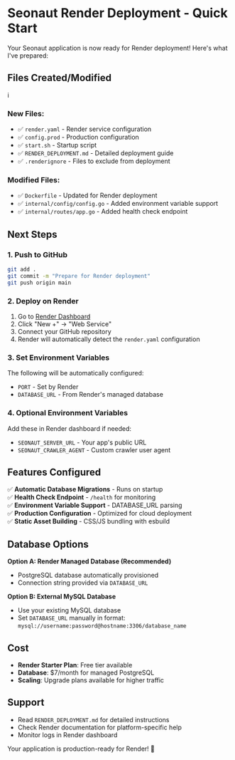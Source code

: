 # Seonaut Render Deployment - Quick Start

Your Seonaut application is now ready for Render deployment! Here's what I've prepared:

## Files Created/Modified
i
### New Files:
- ✅ `render.yaml` - Render service configuration
- ✅ `config.prod` - Production configuration
- ✅ `start.sh` - Startup script
- ✅ `RENDER_DEPLOYMENT.md` - Detailed deployment guide
- ✅ `.renderignore` - Files to exclude from deployment

### Modified Files:
- ✅ `Dockerfile` - Updated for Render deployment
- ✅ `internal/config/config.go` - Added environment variable support
- ✅ `internal/routes/app.go` - Added health check endpoint

## Next Steps

### 1. Push to GitHub
```bash
git add .
git commit -m "Prepare for Render deployment"
git push origin main
```

### 2. Deploy on Render
1. Go to [Render Dashboard](https://dashboard.render.com/)
2. Click "New +" → "Web Service"
3. Connect your GitHub repository
4. Render will automatically detect the `render.yaml` configuration

### 3. Set Environment Variables
The following will be automatically configured:
- `PORT` - Set by Render
- `DATABASE_URL` - From Render's managed database

### 4. Optional Environment Variables
Add these in Render dashboard if needed:
- `SEONAUT_SERVER_URL` - Your app's public URL
- `SEONAUT_CRAWLER_AGENT` - Custom crawler user agent

## Features Configured

✅ **Automatic Database Migrations** - Runs on startup  
✅ **Health Check Endpoint** - `/health` for monitoring  
✅ **Environment Variable Support** - DATABASE_URL parsing  
✅ **Production Configuration** - Optimized for cloud deployment  
✅ **Static Asset Building** - CSS/JS bundling with esbuild  

## Database Options

**Option A: Render Managed Database (Recommended)**
- PostgreSQL database automatically provisioned
- Connection string provided via `DATABASE_URL`

**Option B: External MySQL Database**
- Use your existing MySQL database
- Set `DATABASE_URL` manually in format:
  `mysql://username:password@hostname:3306/database_name`

## Cost
- **Render Starter Plan**: Free tier available
- **Database**: $7/month for managed PostgreSQL
- **Scaling**: Upgrade plans available for higher traffic

## Support
- Read `RENDER_DEPLOYMENT.md` for detailed instructions
- Check Render documentation for platform-specific help
- Monitor logs in Render dashboard

Your application is production-ready for Render! 🚀
